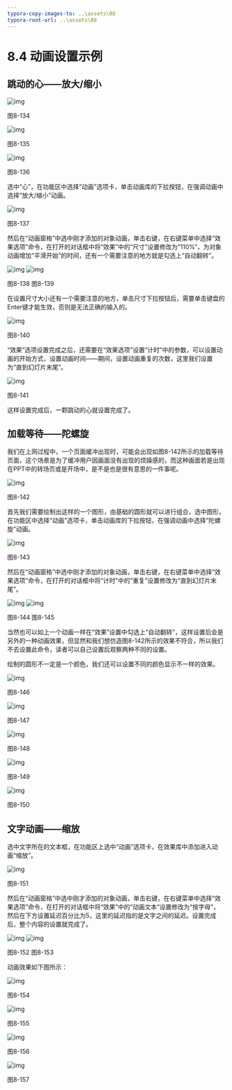 ```yaml
---
typora-copy-images-to: ..\assets\08
typora-root-url: ..\assets\08
---
```


# 8.4  动画设置示例

## **跳动的心——放大/缩小**

![img](../../.gitbook/assets/image138%20%283%29.jpg)

图8-134

![img](../../.gitbook/assets/image139%20%281%29.jpg)

图8-135

![img](../../.gitbook/assets/image140.jpg)

图8-136

选中“心”，在功能区中选择“动画”选项卡，单击动画库的下拉按钮，在强调动画中选择“放大/缩小”动画。

![img](../../.gitbook/assets/image141%20%281%29.jpg)

图8-137

然后在“动画窗格”中选中刚才添加的对象动画，单击右键，在右键菜单中选择“效果选项”命令，在打开的对话框中将“效果”中的“尺寸”设置修改为“110%”，为对象动画增加“平滑开始”的时间，还有一个需要注意的地方就是勾选上“自动翻转”。

![img](../../.gitbook/assets/image142%20%282%29.jpg) ![img](../../.gitbook/assets/image143.jpg)

图8-138 图8-139

在设置尺寸大小还有一个需要注意的地方，单击尺寸下拉按钮后，需要单击键盘的Enter键才能生效，否则是无法正确的输入的。

![img](../../.gitbook/assets/image144%20%282%29.jpg)

图8-140

“效果”选项设置完成之后，还需要在“效果选项”设置“计时”中的参数，可以设置动画的开始方式，设置动画时间——期间，设置动画重复的次数，这里我们设置为“直到幻灯片末尾”。

![img](../../.gitbook/assets/image145.jpg)

图8-141

这样设置完成后，一颗跳动的心就设置完成了。

## **加载等待**——陀螺旋

我们在上网过程中，一个页面缓冲出现时，可能会出现如图8-142所示的加载等待页面，这个场景是为了缓冲用户因画面没有出现的烦躁感的，而这种画面若是出现在PPT中的转场页或是开场中，是不是也是很有意思的一件事呢。

![img](../../.gitbook/assets/image146%20%282%29.jpg)

图8-142

首先我们需要绘制出这样的一个图形，由基础的圆形就可以进行组合，选中图形，在功能区中选择“动画”选项卡，单击动画库的下拉按钮，在强调动画中选择“陀螺旋”动画。

![img](../../.gitbook/assets/image147.jpg)

图8-143

然后在“动画窗格”中选中刚才添加的对象动画，单击右键，在右键菜单中选择“效果选项”命令，在打开的对话框中将“计时”中的“重复”设置修改为“直到幻灯片末尾”。

![img](../../.gitbook/assets/image148%20%281%29.jpg) ![img](../../.gitbook/assets/image149.jpg)

图8-144 图8-145

当然也可以如上一个动画一样在“效果”设置中勾选上“自动翻转”，这样设置后会是另外的一种动画效果，但显然和我们想仿造图8-142所示的效果不符合，所以我们不去设置此命令，读者可以自己设置后观察两种不同的设置。

绘制的圆形不一定是一个颜色，我们还可以设置不同的颜色显示不一样的效果。

![img](../../.gitbook/assets/image150.jpg)

图8-146

![img](../../.gitbook/assets/image151%20%283%29.jpg)

图8-147

![img](../../.gitbook/assets/image152%20%282%29.jpg)

图8-148

![img](../../.gitbook/assets/image153%20%283%29.jpg)

图8-149

![img](../../.gitbook/assets/image154%20%282%29.jpg)

图8-150

## **文字动画——缩放**

选中文字所在的文本框，在功能区上选中“动画”选项卡，在效果库中添加进入动画“缩放”。

![img](../../.gitbook/assets/image155%20%282%29.jpg)

图8-151

然后在“动画窗格”中选中刚才添加的对象动画，单击右键，在右键菜单中选择“效果选项”命令，在打开的对话框中将“效果”中的“动画文本”设置修改为“按字母”，然后在下方设置延迟百分比为5，这里的延迟指的是文字之间的延迟。设置完成后，整个内容的设置就完成了。

![img](../../.gitbook/assets/image156%20%281%29.jpg) ![img](../../.gitbook/assets/image157%20%283%29.jpg)

图8-152 图8-153

动画效果如下图所示：

![img](../../.gitbook/assets/image158%20%282%29.jpg)

图8-154

![img](../../.gitbook/assets/image159%20%283%29.jpg)

图8-155

![img](../../.gitbook/assets/image160%20%282%29.jpg)

图8-156

![img](../../.gitbook/assets/image161.jpg)

图8-157

